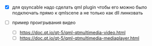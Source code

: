 
- [x] для qsyncable надо сделать qml plugin чтобы его можно было подключать прямо к qmlscene а не только как dll линковать
- [ ] пример проигрывания видео 

  - [ ] https://doc.qt.io/qt-5/qml-qtmultimedia-video.html
  - [ ] https://doc.qt.io/qt-5/qml-qtmultimedia-mediaplayer.html
